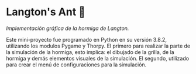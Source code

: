 # Langton's  Ant 🐜

*Implementación gráfica de la hormiga de Langton.*

Este mini-proyecto fue programado en Python en su versión 3.8.2, utilizando los modulos Pygame y Thorpy. El primero para realizar la parte de la simulación de la hormiga, esto implica: el dibujado de la grilla, de la hormiga y demás elementos visuales de la simulación. El segundo, utilizado para crear el menú de configuraciones para la simulación.
